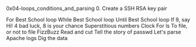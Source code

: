 0x04-loops_conditions_and_parsing 0. Create a SSH RSA key pair

For Best School loop
While Best School loop
Until Best School loop
If 9, say Hi!
4 bad luck, 8 is your chance
Superstitious numbers
Clock
For ls
To file, or not to file
FizzBuzz
Read and cut
Tell the story of passwd
Let's parse Apache logs
Dig the data
